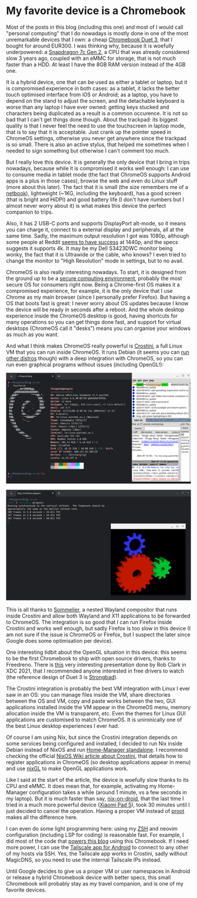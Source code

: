 # My favorite device is a Chromebook

Most of the posts in this blog (including this one) and most of I would call
"personal computing" that I do nowadays is mostly done in one of the most
unremarkable devices that I own: a cheap [Chromebook Duet
3](https://www.lenovo.com/us/en/p/laptops/lenovo/lenovo-edu-chromebooks/ideapad-duet-3-chromebook-11-inch,-qlc/len101i0034),
that I bought for around EUR300. I was thinking why, because it is woefully
underpowered: a [Snapdragon 7c Gen
2](https://www.anandtech.com/show/16696/qualcomm-announces-snapdragon-7c-gen-2-entrylevel-pc-and-chromebook-refresh),
a CPU that was already considered slow 3 years ago, coupled with an eMMC for
storage, that is not much faster than a HDD. At least I have the 8GB RAM
version instead of the 4GB one.

It is a hybrid device, one that can be used as either a tablet or laptop, but
it is compromised experience in both cases: as a tablet, it lacks the better
touch optimised interface from iOS or Android; as a laptop, you have to depend
on the stand to adjust the screen, and the detachable keyboard is worse than
any laptop I have ever owned: getting keys stucked and characters being
duplicated as a result is a common occurence. It is not so bad that I can't get
things done though. About the trackpad: its biggest quality is that I never
feel the need to use the touchscreen in laptop mode, that is to say that it is
acceptable. Just crank up the pointer speed in ChromeOS settings, otherwise you
never get anywhere since the trackpad is so small. There is also an active
stylus, that helped me sometimes when I needed to sign something but otherwise
I can't comment too much.

But I really love this device. It is generally the only device that I bring in
trips nowadays, because while it is compromised it works well enough: I can use
to consume media in tablet mode (the fact that ChromeOS supports Android apps
is a plus in those cases), browse the web and even do Linux stuff (more about
this later). The fact that it is small (the size remembers me of a
[netbook](https://en.wikipedia.org/wiki/Netbook)), lightweight (~1KG, including
the keyboard), has a good screen (that is bright and HiDPI) and good battery
life (I don't have numbers but I almost never worry about it) is what makes
this device the perfect companion to trips.

Also, it has 2 USB-C ports and supports DisplayPort alt-mode, so it means you
can charge it, connect to a external display and peripherals, all at the same
time. Sadly, the maximum output resolution I got was 1080p, although some
people at Reddit [seems to have
success](https://www.reddit.com/r/chromeos/comments/zh27tg/comment/izku724/?utm_source=share&utm_medium=web3x&utm_name=web3xcss&utm_term=1&utm_content=share_button)
at 1440p, and the specs suggests it supports 4k. It may be my Dell S3423DWC
monitor being wonky, the fact that it is Ultrawide or the cable, who knows? I
even tried to change the monitor to "High Resolution" mode in settings, but to
no avail.

ChromeOS is also really interesting nowadays. To start, it is designed from the
ground up to be a [secure computing
environment](https://support.google.com/chromebook/answer/3438631), probably
the most secure OS for consumers right now. Being a Chrome-first OS makes it a
compromised experience, for example, it is the only device that I use Chrome as
my main browser (since I personally prefer Firefox). But having a OS that boots
fast is great: I never worry about OS updates because I know the device will be
ready in seconds after a reboot. And the whole desktop experience inside the
ChromeOS desktop is good, having shortcuts for many operations so you can get
things done fast, and support for virtual desktops (ChromeOS call it "desks")
means you can organise your windows as much as you want.

And what I think makes ChromeOS really powerful is
[Crostini](https://chromeos.dev/en/linux), a full Linux VM that you can run
inside ChromeOS. It runs Debian (it seems you can [run other
distros](https://www.reddit.com/r/Crostini/wiki/howto/run-other-distros/)
though) with a deep integration with ChromeOS, so you can run even graphical
programs without issues (including OpenGL!):

![Fastfetch inside Crostini with gitk running side-by-side.](/2024-08-05/Screenshot_2024-08-05_21.22.29.png)

![Running glxgears inside Crostini.](/2024-08-05/Screenshot_2024-08-05_21.39.58.png)

This is all thanks to
[Sommelier](https://chromium.googlesource.com/chromiumos/platform2/+/HEAD/vm_tools/sommelier/README.md),
a nested Wayland compositor that runs inside Crostini and allow both Wayland
and X11 applications to be forwarded to ChromeOS. The integration is so good
that I can run Firefox inside Crostini and works well enough, but sadly Firefox
is too slow in this device (I am not sure if the issue is ChromeOS or Firefox,
but I suspect the later since Google does some optimisation per device).

One interesting tidbit about the OpenGL situation in this device: this seems to
be the first Chromebook to ship with open source drivers, thanks to Freedreno.
There is [this](https://www.youtube.com/watch?v=8mnjSmN03VM) very interesting
presentation done by Rob Clark in XDC 2021, that I recommended anyone
interested in free drivers to watch (the reference design of Duet 3 is
[Strongbad](https://chromeunboxed.com/chromebook-tablet-snapdragon-7c-homestar-coachz-strongbad)).

The Crostini integration is probably the best VM integration with Linux I ever
saw in an OS: you can manage files inside the VM, share directories between the
OS and VM, copy and paste works between the two, GUI applications installed
inside the VM appear in the ChromeOS menu, memory allocation inside the VM is
transparent, etc. Even the themes for Linux GUI applications are customised to
match ChromeOS. It is unironically one of the best Linux desktop experiences I
ever had.

Of course I am using Nix, but since the Crostini integration depends on some
services being configured and installed, I decided to run Nix inside Debian
instead of NixOS and run [Home-Manager
standalone](https://nix-community.github.io/home-manager/index.xhtml#sec-install-standalone).
I recommend checking the official [NixOS Wiki article about
Crostini](https://wiki.nixos.org/wiki/Installing_Nix_on_Crostini), that details
how to register applications in ChromeOS (so desktop applications appear in
menu) and use [nixGL](https://github.com/nix-community/nixGL) to make OpenGL
applications work.

Like I said at the start of the article, the device is woefully slow thanks to
its CPU and eMMC. It does mean that, for example, activating my Home-Manager
configuration takes a while (around 1 minute, vs a few seconds in my laptop).
But it is much faster than say,
[nix-on-droid](https://github.com/nix-community/nix-on-droid-app), that the
last time I tried in a much more powerful device ([Xiaomi Pad
5](https://www.gsmarena.com/xiaomi_pad_5-11042.php)), took 30 minutes until I
just decided to cancel the operation. Having a proper VM instead of
[proot](https://wiki.termux.com/wiki/PRoot) makes all the difference here.

I can even do some light programming here: using my
[ZSH](/2024-08-01/01-troubleshooting-zsh-lag-and-solutions-with-nix.md) and
neovim configuration (including LSP for coding) is reasonable fast. For
example, I did most of the code that [powers this
blog](/2024-07-29/01-quick-bits-why-you-should-automate-everything.md) using
this Chromebook. If I need more power, I can use the [Tailscale app for
Android](https://tailscale.com/kb/1267/install-chromebook) to connect to any
other of my hosts via SSH. Yes, the Tailscale app works in Crostini, sadly
without MagicDNS, so you need to use the internal Tailscale IPs instead.

Until Google decides to give us a proper VM or user namespaces in Android or
release a hybrid Chromebook device with better specs, this small Chromebook
will probably stay as my travel companion, and is one of my favorite devices.
